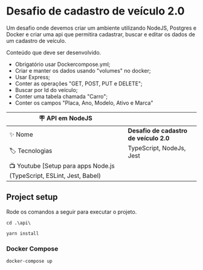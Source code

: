 # Desafio de cadastro de veículo 2.0

Um desafio onde devemos criar um ambiente utilizando NodeJS, Postgres e Docker e criar uma api que permitira cadastrar, buscar e editar os dados de um cadastro de veículo.

Conteúdo que deve ser desenvolvido.
- Obrigatório usar Dockercompose.yml;
- Criar e manter os dados usando "volumes" no docker;
- Usar Express;
- Conter as operações "GET, POST, PUT e DELETE";
- Buscar por Id do veículo;
- Conter uma tabela chamada "Carro";
- Conter os campos "Placa, Ano, Modelo, Ativo e Marca"


| :placard: API em NodeJS |     |
| -------------  | --- |
| :sparkles: Nome        | **Desafio de cadastro de veículo 2.0**
| :label: Tecnologias | TypeScript, NodeJs, Jest
| :tv: Youtube  [Setup para apps Node.js (TypeScript, ESLint, Jest, Babel)

## Project setup
Rode os comandos a seguir para executar o projeto.

```
cd .\api\
```
```
yarn install
```

### Docker Compose
```
docker-compose up
```

<!--### Migrate

Abra um novo terminal e acesse a pasta backend-api do projeto para executar os passos a seguir.

Certifique-se de ter acessado a pasta "backend-api" ou rode o comando ```cd .\backend-api\``` no terminal.

Altere o campo "host" no arquivo "config.json" dentro da pasta "src/config" de "postgres_container" para "localhost", salve e execute os comandos a seguir para criar a tabela e preencher com alguns dados iniciais:

```
npx sequelize-cli db:migrate
```
```
npx sequelize-cli db:seed:all
```

Após isso, volte o campo "host" no arquivo "config.json" para "postgres_container" e salve o arquivo.

Pronto. Fazendo isso, é para funcionar.-->



